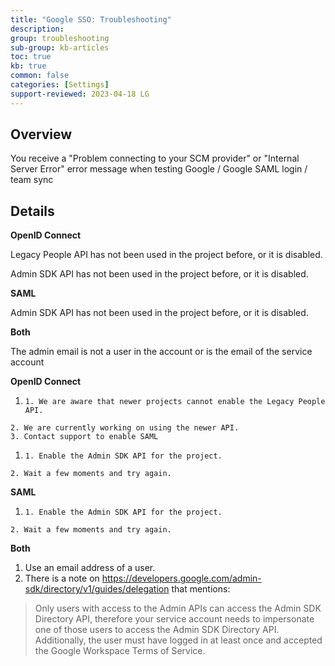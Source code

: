 ```yaml
---
title: "Google SSO: Troubleshooting"
description: 
group: troubleshooting
sub-group: kb-articles
toc: true
kb: true
common: false
categories: [Settings]
support-reviewed: 2023-04-18 LG
---
```


## Overview

You receive a "Problem connecting to your SCM provider" or "Internal Server
Error" error message when testing Google / Google SAML login / team sync

## Details

**OpenID Connect**

Legacy People API has not been used in the project before, or it is disabled.

Admin SDK API has not been used in the project before, or it is disabled.

**SAML**

Admin SDK API has not been used in the project before, or it is disabled.

**Both**

The admin email is not a user in the account or is the email of the service
account

**OpenID Connect**

  1.     1. We are aware that newer projects cannot enable the Legacy People API.
    2. We are currently working on using the newer API.
    3. Contact support to enable SAML

  1.     1. Enable the Admin SDK API for the project.
    2. Wait a few moments and try again.

**SAML**

  1.     1. Enable the Admin SDK API for the project.
    2. Wait a few moments and try again.

**Both**

  1. Use an email address of a user.
  2. There is a note on <https://developers.google.com/admin-sdk/directory/v1/guides/delegation> that mentions:  

> Only users with access to the Admin APIs can access the Admin SDK Directory
> API, therefore your service account needs to impersonate one of those users
> to access the Admin SDK Directory API. Additionally, the user must have
> logged in at least once and accepted the Google Workspace Terms of Service.

